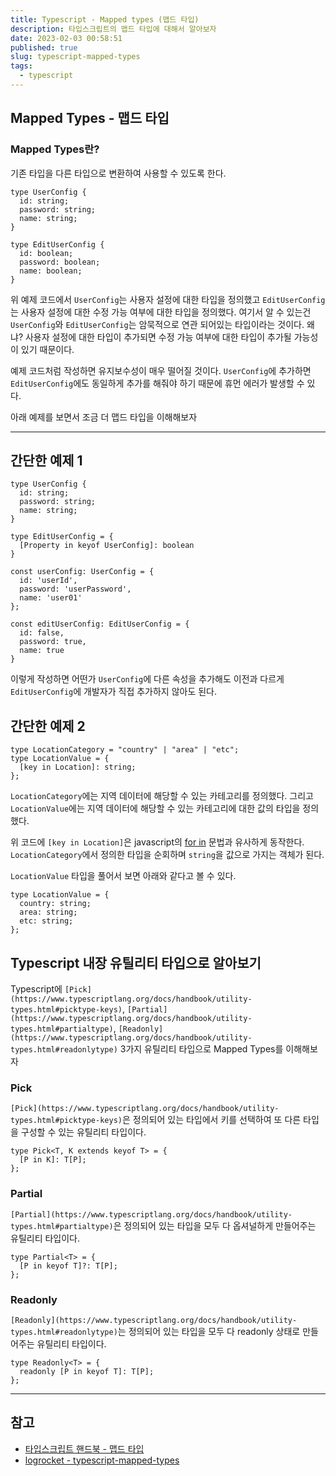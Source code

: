 ```yaml
---
title: Typescript - Mapped types (맵드 타입)
description: 타입스크립트의 맵드 타입에 대해서 알아보자
date: 2023-02-03 00:58:51
published: true
slug: typescript-mapped-types
tags:
  - typescript
---
```


## Mapped Types - 맵드 타입

### Mapped Types란?

기존 타입을 다른 타입으로 변환하여 사용할 수 있도록 한다.

```tsx
type UserConfig {
  id: string;
  password: string;
  name: string;
}

type EditUserConfig {
  id: boolean;
  password: boolean;
  name: boolean;
}
```

위 예제 코드에서 `UserConfig`는 사용자 설정에 대한 타입을 정의했고 `EditUserConfig`는 사용자 설정에 대한 수정 가능 여부에 대한 타입을 정의했다.
여기서 알 수 있는건 `UserConfig`와 `EditUserConfig`는 암묵적으로 연관 되어있는 타입이라는 것이다.
왜냐? 사용자 설정에 대한 타입이 추가되면 수정 가능 여부에 대한 타입이 추가될 가능성이 있기 때문이다.

예제 코드처럼 작성하면 유지보수성이 매우 떨어질 것이다. `UserConfig`에 추가하면 `EditUserConfig`에도 동일하게 추가를 해줘야 하기 때문에 휴먼 에러가 발생할 수 있다.

아래 예제를 보면서 조금 더 맵드 타입을 이해해보자

---

## 간단한 예제 1

```tsx
type UserConfig {
  id: string;
  password: string;
  name: string;
}

type EditUserConfig = {
  [Property in keyof UserConfig]: boolean
}

const userConfig: UserConfig = {
  id: 'userId',
  password: 'userPassword',
  name: 'user01'
};

const editUserConfig: EditUserConfig = {
  id: false,
  password: true,
  name: true
}
```

이렇게 작성하면 어떤가 `UserConfig`에 다른 속성을 추가해도 이전과 다르게 `EditUserConfig`에 개발자가 직접 추가하지 않아도 된다.

## 간단한 예제 2

```tsx
type LocationCategory = "country" | "area" | "etc";
type LocationValue = {
  [key in Location]: string;
};
```

`LocationCategory`에는 지역 데이터에 해당할 수 있는 카테고리를 정의했다.
그리고 `LocationValue`에는 지역 데이터에 해당할 수 있는 카테고리에 대한 값의 타입을 정의했다.

위 코드에 `[key in Location]`은 javascript의 [for in](https://developer.mozilla.org/ko/docs/Web/JavaScript/Reference/Statements/for...in) 문법과 유사하게 동작한다.
`LocationCategory`에서 정의한 타입을 순회하며 `string`을 값으로 가지는 객체가 된다.

`LocationValue` 타입을 풀어서 보면 아래와 같다고 볼 수 있다.

```tsx
type LocationValue = {
  country: string;
  area: string;
  etc: string;
};
```

## Typescript 내장 유틸리티 타입으로 알아보기

Typescript에 `[Pick](https://www.typescriptlang.org/docs/handbook/utility-types.html#picktype-keys)`, `[Partial](https://www.typescriptlang.org/docs/handbook/utility-types.html#partialtype)`, `[Readonly](https://www.typescriptlang.org/docs/handbook/utility-types.html#readonlytype)` 3가지 유틸리티 타입으로 Mapped Types를 이해해보자

### Pick

`[Pick](https://www.typescriptlang.org/docs/handbook/utility-types.html#picktype-keys)`은 정의되어 있는 타입에서 키를 선택하여 또 다른 타입을 구성할 수 있는 유틸리티 타입이다.

```tsx
type Pick<T, K extends keyof T> = {
  [P in K]: T[P];
};
```

### Partial

`[Partial](https://www.typescriptlang.org/docs/handbook/utility-types.html#partialtype)`은 정의되어 있는 타입을 모두 다 옵셔널하게 만들어주는 유틸리티 타입이다.

```tsx
type Partial<T> = {
  [P in keyof T]?: T[P];
};
```

### Readonly

`[Readonly](https://www.typescriptlang.org/docs/handbook/utility-types.html#readonlytype)`는 정의되어 있는 타입을 모두 다 readonly 상태로 만들어주는 유틸리티 타입이다.

```tsx
type Readonly<T> = {
  readonly [P in keyof T]: T[P];
};
```

---

## 참고

- [타입스크립트 핸드북 - 맵드 타입](https://joshua1988.github.io/ts/usage/mapped-type.html#%EB%A7%B5%EB%93%9C-%ED%83%80%EC%9E%85-%EC%8B%A4%EC%9A%A9-%EC%98%88%EC%A0%9C-2)
- [logrocket - typescript-mapped-types](https://blog.logrocket.com/typescript-mapped-types/)
